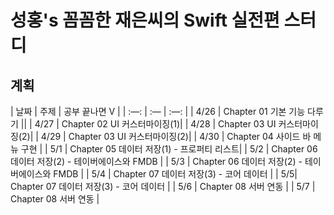 # 성홍's 꼼꼼한 재은씨의 Swift 실전편 스터디 

## 계획
| 날짜 | 주제 | 공부 끝나면 V | 
| :—: | :— | :—: |
| 4/26 | Chapter 01 기본 기능 다루기   || 
| 4/27 | Chapter 02 UI 커스터마이징(1)|
| 4/28 | Chapter 03 UI 커스터마이징(2)|
| 4/29 | Chapter 03 UI 커스터마이징(2)|
| 4/30 | Chapter 04 사이드 바 메뉴 구현 |
| 5/1  | Chapter 05 데이터 저장(1) - 프로퍼티 리스트|
| 5/2 | Chapter 06 데이터 저장(2) - 테이버에이스와 FMDB |
| 5/3 | Chapter 06 데이터 저장(2) - 테이버에이스와 FMDB |
| 5/4 | Chapter 07 데이터 저장(3) - 코어 데이터 |
| 5/5| Chapter 07 데이터 저장(3) - 코어 데이터 |
| 5/6 | Chapter 08 서버 연동 |
| 5/7 | Chapter 08 서버 연동 |
